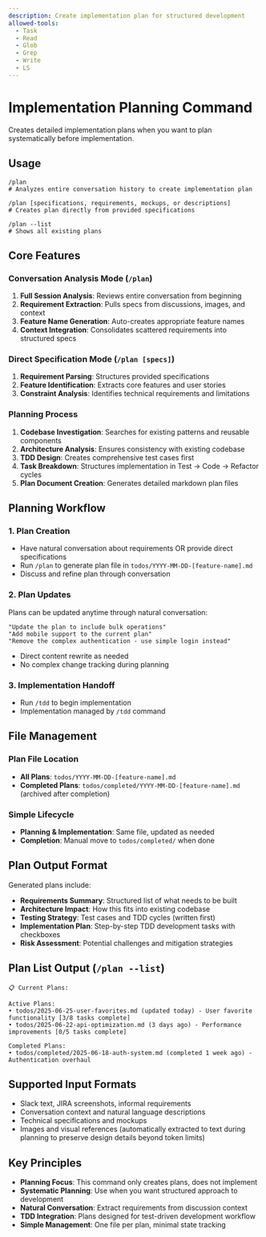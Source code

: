 ```yaml
---
description: Create implementation plan for structured development
allowed-tools:
  - Task
  - Read
  - Glob
  - Grep
  - Write
  - LS
---
```


# Implementation Planning Command

Creates detailed implementation plans when you want to plan systematically before implementation.

## Usage

```
/plan
# Analyzes entire conversation history to create implementation plan

/plan [specifications, requirements, mockups, or descriptions]
# Creates plan directly from provided specifications

/plan --list
# Shows all existing plans
```

## Core Features

### Conversation Analysis Mode (`/plan`)
1. **Full Session Analysis**: Reviews entire conversation from beginning
2. **Requirement Extraction**: Pulls specs from discussions, images, and context
3. **Feature Name Generation**: Auto-creates appropriate feature names
4. **Context Integration**: Consolidates scattered requirements into structured specs

### Direct Specification Mode (`/plan [specs]`)
1. **Requirement Parsing**: Structures provided specifications
2. **Feature Identification**: Extracts core features and user stories
3. **Constraint Analysis**: Identifies technical requirements and limitations

### Planning Process
1. **Codebase Investigation**: Searches for existing patterns and reusable components
2. **Architecture Analysis**: Ensures consistency with existing codebase
3. **TDD Design**: Creates comprehensive test cases first
4. **Task Breakdown**: Structures implementation in Test → Code → Refactor cycles
5. **Plan Document Creation**: Generates detailed markdown plan files

## Planning Workflow

### 1. Plan Creation
- Have natural conversation about requirements OR provide direct specifications
- Run `/plan` to generate plan file in `todos/YYYY-MM-DD-[feature-name].md`
- Discuss and refine plan through conversation

### 2. Plan Updates
Plans can be updated anytime through natural conversation:
```
"Update the plan to include bulk operations"
"Add mobile support to the current plan"
"Remove the complex authentication - use simple login instead"
```
- Direct content rewrite as needed
- No complex change tracking during planning

### 3. Implementation Handoff
- Run `/tdd` to begin implementation
- Implementation managed by `/tdd` command

## File Management

### Plan File Location
- **All Plans**: `todos/YYYY-MM-DD-[feature-name].md`
- **Completed Plans**: `todos/completed/YYYY-MM-DD-[feature-name].md` (archived after completion)

### Simple Lifecycle
- **Planning & Implementation**: Same file, updated as needed
- **Completion**: Manual move to `todos/completed/` when done

## Plan Output Format

Generated plans include:
- **Requirements Summary**: Structured list of what needs to be built
- **Architecture Impact**: How this fits into existing codebase
- **Testing Strategy**: Test cases and TDD cycles (written first)
- **Implementation Plan**: Step-by-step TDD development tasks with checkboxes
- **Risk Assessment**: Potential challenges and mitigation strategies

## Plan List Output (`/plan --list`)

```
📋 Current Plans:

Active Plans:
• todos/2025-06-25-user-favorites.md (updated today) - User favorite functionality [3/8 tasks complete]
• todos/2025-06-22-api-optimization.md (3 days ago) - Performance improvements [0/5 tasks complete]

Completed Plans:
• todos/completed/2025-06-18-auth-system.md (completed 1 week ago) - Authentication overhaul
```


## Supported Input Formats

- Slack text, JIRA screenshots, informal requirements
- Conversation context and natural language descriptions
- Technical specifications and mockups
- Images and visual references (automatically extracted to text during planning to preserve design details beyond token limits)

## Key Principles

- **Planning Focus**: This command only creates plans, does not implement
- **Systematic Planning**: Use when you want structured approach to development
- **Natural Conversation**: Extract requirements from discussion context
- **TDD Integration**: Plans designed for test-driven development workflow
- **Simple Management**: One file per plan, minimal state tracking